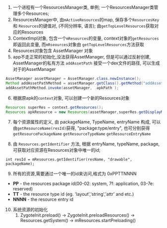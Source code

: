1. 一个进程有一个ResourcesManager类, 单例; 一个ResourcesManager类管理多个Resources;
2. ResourcesManager中, 由`mActiveResources`的map, 保存多个`ResourcesKey` 和 `Resources`的键值对, (不同分辨率, 语言); 由`getTopLevelResources`获取对应的Resources
3. ContextImpl对象, 包含一个`mResources`的变量, context对象的`getResources`即返回此变量, 而`mRseources`对象由 `getTopLevelResources`方法获取
4. Resources对象包含 AssetManager 对象
5. app不走正常的初始化,没法获得AssetManager, 但是可以通过反射创建, AssetManager的私有方法 `addAssetPath` 接受一个dex文件的路径, 可以生成对于的AssetManager

  ```java
  AssetManager assetManager = AssetManager.class.newInstance();
  Method addAssetPathMethod = assetManager.getClass().getMethod("addAssetPath", String.class);
  addAssetPathMethod.invoke(assetManager,  apkPath );
  ```

6. 根据原apk的`context`对象, 可以创建一个新的Resources对象

  ```java
  Resources superRes = context.getResources();
  Resources apkResource = new Resources(assetManager,superRes.getDisplayMetrics(),superRes.getConfiguration());
  ```

7. 每个资源属性的定义, 由 packageName, TypeName, entryName 构成, 可以由`getResourceName(resId)`获得, "package:type/entry", 也可分别获得 `getResourcePackageName` `getResourceTypeName` `getResourceEntryName`

8. 由 `Resources.getIdentifier` 方法, 根据 entryName, typeName, package, 可获取对应资源在Resources对象中唯一的id;

  ```
  int resId = mResources.getIdentifier(resName, "drawable", packageName);
  ```

9. 所有的资源,需要通过一个唯一的id来访问,格式为 0xPPTTNNNN

  - **PP** - the resources package id(00-02: system, 7f: application, 03-7e: reserved)
  - **TT** - the resource type id (eg. 'layout','string','attr' and etc.)
  - **NNNN** - the resource entry id

10. 系统资源的初始化   
    1. ZygoteInit.preload() -> ZygoteInit.preloadResources() -> Resources.getSystem() -> mResources.startPreloading()
